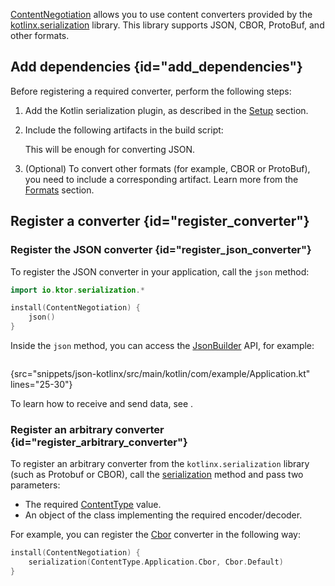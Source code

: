 [//]: # (title: kotlinx.serialization)

<microformat>
<var name="example_name" value="json-kotlinx"/>
<include src="lib.xml" include-id="download_example"/>
</microformat>

[ContentNegotiation](serialization.md) allows you to use content converters provided by the [kotlinx.serialization](https://github.com/Kotlin/kotlinx.serialization) library. This library supports JSON, CBOR, ProtoBuf, and other formats.


## Add dependencies {id="add_dependencies"}
Before registering a required converter, perform the following steps:

1. Add the Kotlin serialization plugin, as described in the [Setup](https://github.com/Kotlin/kotlinx.serialization#setup) section.
1. Include the following artifacts in the build script: 
    <var name="artifact_name" value="ktor-serialization-kotlinx-json"/>
    <include src="lib.xml" include-id="add_ktor_artifact"/>
   
    This will be enough for converting JSON. 
1. (Optional) To convert other formats (for example, CBOR or ProtoBuf), you need to include a corresponding artifact. Learn more from the [Formats](https://kotlinlang.org/docs/serialization.html#formats) section.


## Register a converter {id="register_converter"}

### Register the JSON converter {id="register_json_converter"}
To register the JSON converter in your application, call the `json` method:
```kotlin
import io.ktor.serialization.*

install(ContentNegotiation) {
    json()
}
```
Inside the `json` method, you can access the [JsonBuilder](https://kotlin.github.io/kotlinx.serialization/kotlinx-serialization-json/kotlinx-serialization-json/kotlinx.serialization.json/-json-builder/index.html) API, for example:
```kotlin
```
{src="snippets/json-kotlinx/src/main/kotlin/com/example/Application.kt" lines="25-30"}

To learn how to receive and send data, see [](serialization.md#receive_send_data).


### Register an arbitrary converter {id="register_arbitrary_converter"}

To register an arbitrary converter from the `kotlinx.serialization` library (such as Protobuf or CBOR), call the [serialization](https://api.ktor.io/ktor-features/ktor-serialization/ktor-serialization/io.ktor.serialization/serialization.html) method and pass two parameters:
* The required [ContentType](https://api.ktor.io/ktor-http/ktor-http/io.ktor.http/-content-type/index.html) value.
* An object of the class implementing the required encoder/decoder. 
  
For example, you can register the [Cbor](https://kotlin.github.io/kotlinx.serialization/kotlinx-serialization-cbor/kotlinx-serialization-cbor/kotlinx.serialization.cbor/-cbor/index.html) converter in the following way:
```kotlin
install(ContentNegotiation) {
    serialization(ContentType.Application.Cbor, Cbor.Default)
}
```
